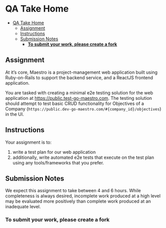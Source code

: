 # QA Take Home

- [QA Take Home](#qa-take-home)
  - [Assignment](#assignment)
  - [Instructions](#instructions)
  - [Submission Notes](#submission-notes)
    - [**To submit your work, please create a fork**](#to-submit-your-work-please-create-a-fork)

## Assignment

At it’s core, Maestro is a project-management web application built using Ruby-on-Rails to support the backend service, and a ReactJS frontend application.

You are tasked with creating a minimal e2e testing solution for the web application at <https://public.test-go-maestro.com>.
The testing solution should attempt to test basic CRUD functionality for Objectives of a Company (`https://public.dev-go-maestro.com/#{company_id}/objectives`) in the UI.

## Instructions

Your assignment is to:

1. write a test plan for our web application
2. additionally, write automated e2e tests that execute on the test plan using any tools/frameworks that you prefer.

## Submission Notes

We expect this assignment to take between 4 and 6 hours.
While completeness is always desired, incomplete work produced at a high level may be evaluated more positively than complete work produced at an inadequate level.

### **To submit your work, please create a fork**
